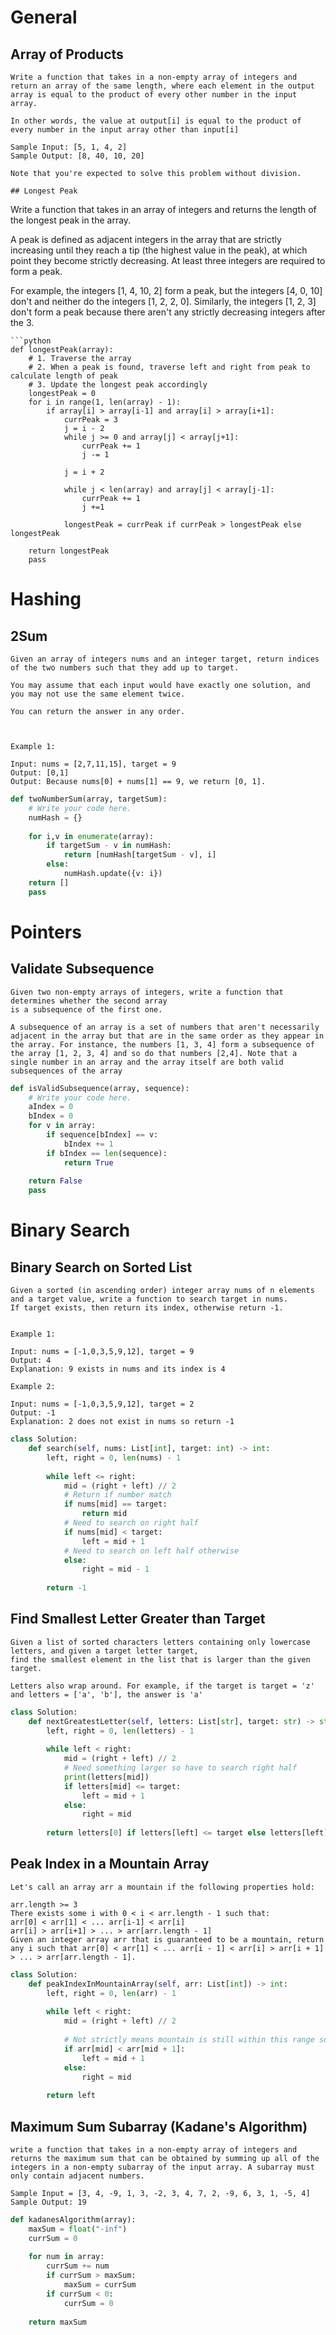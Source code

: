# General

## Array of Products
```
Write a function that takes in a non-empty array of integers and return an array of the same length, where each element in the output array is equal to the product of every other number in the input array.

In other words, the value at output[i] is equal to the product of every number in the input array other than input[i]

Sample Input: [5, 1, 4, 2]
Sample Output: [8, 40, 10, 20]

Note that you're expected to solve this problem without division.

## Longest Peak
```
Write a function that takes in an array of integers and returns the length of the longest peak in the array.

A peak is defined as adjacent integers in the array that are strictly increasing until they reach a tip (the highest value in the peak), at which point they become strictly decreasing. At least three integers are required to form a peak.

For example, the integers [1, 4, 10, 2] form a peak, but the integers [4, 0, 10] don't and neither do the integers [1, 2, 2, 0]. Similarly, the integers [1, 2, 3] don't form a peak because there aren't any strictly decreasing integers after the 3.
```
```python
def longestPeak(array):
    # 1. Traverse the array
	# 2. When a peak is found, traverse left and right from peak to calculate length of peak
	# 3. Update the longest peak accordingly
	longestPeak = 0
	for i in range(1, len(array) - 1):
		if array[i] > array[i-1] and array[i] > array[i+1]:
			currPeak = 3
			j = i - 2
			while j >= 0 and array[j] < array[j+1]:
				currPeak += 1
				j -= 1
				
			j = i + 2
	
			while j < len(array) and array[j] < array[j-1]:
				currPeak += 1
				j +=1
			
			longestPeak = currPeak if currPeak > longestPeak else longestPeak
	
	return longestPeak
    pass
```

# Hashing
## 2Sum
```
Given an array of integers nums and an integer target, return indices of the two numbers such that they add up to target.

You may assume that each input would have exactly one solution, and you may not use the same element twice.

You can return the answer in any order.

 

Example 1:

Input: nums = [2,7,11,15], target = 9
Output: [0,1]
Output: Because nums[0] + nums[1] == 9, we return [0, 1].
```
```python
def twoNumberSum(array, targetSum):
    # Write your code here.
	numHash = {}
	
	for i,v in enumerate(array):
		if targetSum - v in numHash:
			return [numHash[targetSum - v], i]
		else:
			numHash.update({v: i})
	return []
    pass

```

# Pointers
## Validate Subsequence
```
Given two non-empty arrays of integers, write a function that determines whether the second array 
is a subsequence of the first one.

A subsequence of an array is a set of numbers that aren't necessarily adjacent in the array but that are in the same order as they appear in the array. For instance, the numbers [1, 3, 4] form a subsequence of the array [1, 2, 3, 4] and so do that numbers [2,4]. Note that a single number in an array and the array itself are both valid subsequences of the array
```
```python
def isValidSubsequence(array, sequence):
    # Write your code here.
	aIndex = 0
	bIndex = 0
	for v in array:
		if sequence[bIndex] == v:
			bIndex += 1
		if bIndex == len(sequence):
			return True
	
	return False
    pass
```
# Binary Search
## Binary Search on Sorted List
```
Given a sorted (in ascending order) integer array nums of n elements and a target value, write a function to search target in nums.
If target exists, then return its index, otherwise return -1.


Example 1:

Input: nums = [-1,0,3,5,9,12], target = 9
Output: 4
Explanation: 9 exists in nums and its index is 4

Example 2:

Input: nums = [-1,0,3,5,9,12], target = 2
Output: -1
Explanation: 2 does not exist in nums so return -1
```
```python
class Solution:
    def search(self, nums: List[int], target: int) -> int:
        left, right = 0, len(nums) - 1
        
        while left <= right:
            mid = (right + left) // 2
            # Return if number match
            if nums[mid] == target:
                return mid
            # Need to search on right half
            if nums[mid] < target:
                left = mid + 1
            # Need to search on left half otherwise
            else:
                right = mid - 1
        
        return -1
```

## Find Smallest Letter Greater than Target
```
Given a list of sorted characters letters containing only lowercase letters, and given a target letter target,
find the smallest element in the list that is larger than the given target.

Letters also wrap around. For example, if the target is target = 'z' and letters = ['a', 'b'], the answer is 'a'
```
```python
class Solution:
    def nextGreatestLetter(self, letters: List[str], target: str) -> str:
        left, right = 0, len(letters) - 1
        
        while left < right:
            mid = (right + left) // 2
            # Need something larger so have to search right half 
            print(letters[mid])
            if letters[mid] <= target:
                left = mid + 1
            else:
                right = mid
        
        return letters[0] if letters[left] <= target else letters[left]
```

## Peak Index in a Mountain Array
```
Let's call an array arr a mountain if the following properties hold:

arr.length >= 3
There exists some i with 0 < i < arr.length - 1 such that:
arr[0] < arr[1] < ... arr[i-1] < arr[i]
arr[i] > arr[i+1] > ... > arr[arr.length - 1]
Given an integer array arr that is guaranteed to be a mountain, return any i such that arr[0] < arr[1] < ... arr[i - 1] < arr[i] > arr[i + 1] > ... > arr[arr.length - 1].
```
```python
class Solution:
    def peakIndexInMountainArray(self, arr: List[int]) -> int:
        left, right = 0, len(arr) - 1
        
        while left < right:
            mid = (right + left) // 2
                              
            # Not strictly means mountain is still within this range so continue on left half
            if arr[mid] < arr[mid + 1]:
                left = mid + 1
            else:
                right = mid
        
        return left
```

## Maximum Sum Subarray (Kadane's Algorithm)
```
write a function that takes in a non-empty array of integers and returns the maximum sum that can be obtained by summing up all of the integers in a non-empty subarray of the input array. A subarray must only contain adjacent numbers.           

Sample Input = [3, 4, -9, 1, 3, -2, 3, 4, 7, 2, -9, 6, 3, 1, -5, 4]
Sample Output: 19
```
```python
def kadanesAlgorithm(array):
	maxSum = float("-inf")
	currSum = 0
	
	for num in array:
		currSum += num
		if currSum > maxSum:
			maxSum = currSum
		if currSum < 0:
			currSum = 0
	
	return maxSum
```